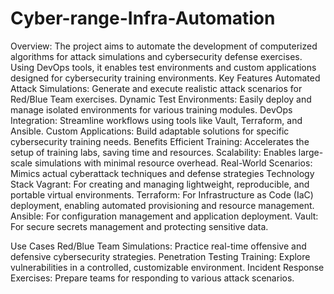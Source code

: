 # Cyber-range-Infra-Automation
Overview:
The project aims to automate the development of computerized algorithms for attack simulations and cybersecurity defense exercises. Using DevOps tools, it enables test environments and custom applications designed for cybersecurity training environments.
Key Features
Automated Attack Simulations: Generate and execute realistic attack scenarios for Red/Blue Team exercises.
Dynamic Test Environments: Easily deploy and manage isolated environments for various training modules.
DevOps Integration: Streamline workflows using tools like Vault, Terraform, and Ansible.
Custom Applications: Build adaptable solutions for specific cybersecurity training needs.
Benefits
Efficient Training: Accelerates the setup of training labs, saving time and resources.
Scalability: Enables large-scale simulations with minimal resource overhead.
Real-World Scenarios: Mimics actual cyberattack techniques and defense strategies
Technology Stack
Vagrant: For creating and managing lightweight, reproducible, and portable virtual environments.
Terraform: For Infrastructure as Code (IaC) deployment, enabling automated provisioning and resource management.
Ansible: For configuration management and application deployment.
Vault: For secure secrets management and protecting sensitive data.

Use Cases
Red/Blue Team Simulations: Practice real-time offensive and defensive cybersecurity strategies.
Penetration Testing Training: Explore vulnerabilities in a controlled, customizable environment.
Incident Response Exercises: Prepare teams for responding to various attack scenarios.
